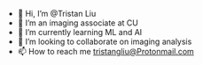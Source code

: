 - 👋 Hi, I’m @Tristan Liu
- 👀 I’m an imaging associate at CU
- 🌱 I’m currently learning ML and AI
- 💞️ I’m looking to collaborate on imaging analysis
- 📫 How to reach me tristangliu@Protonmail.com

<!---
tristangliu/tristangliu is a ✨ special ✨ repository because its `README.md` (this file) appears on your GitHub profile.
You can click the Preview link to take a look at your changes.
--->
